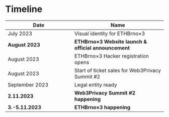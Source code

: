 # Timeline

<table><thead><tr><th width="196">Date</th><th>Name</th></tr></thead><tbody><tr><td>July 2023</td><td>Visual identity for ETHBrno×3</td></tr><tr><td><strong>August 2023</strong></td><td><strong>ETHBrno×3 Website launch &#x26; official announcement</strong></td></tr><tr><td>August 2023</td><td>ETHBrno×3 Hacker registration opens</td></tr><tr><td>August 2023</td><td>Start of ticket sales for Web3Privacy Summit #2</td></tr><tr><td>September 2023</td><td>Legal entity ready</td></tr><tr><td><strong>2.11.2023</strong></td><td><strong>Web3Privacy Summit #2 happening</strong></td></tr><tr><td><strong>3.-5.11.2023</strong></td><td><strong>ETHBrno×3 happening</strong></td></tr></tbody></table>

